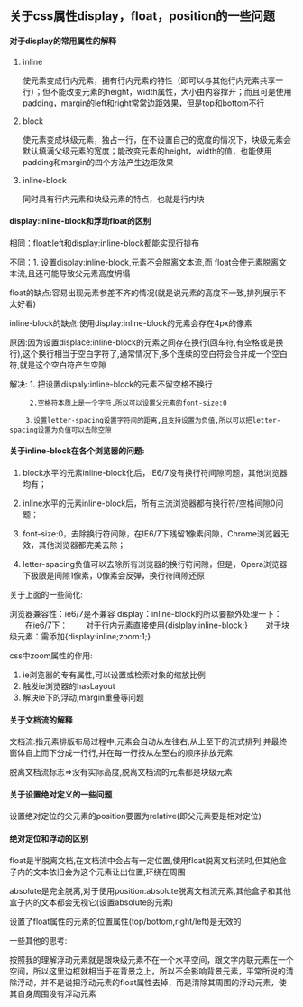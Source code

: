 ## 关于css属性display，float，position的一些问题

#### 对于display的常用属性的解释

1. inline

   使元素变成行内元素，拥有行内元素的特性（即可以与其他行内元素共享一行）；但不能改变元素的height，width属性，大小由内容撑开；而且可是使用padding，margin的left和right常常边距效果，但是top和bottom不行

2. block

   使元素变成块级元素，独占一行，在不设置自己的宽度的情况下，块级元素会默认填满父级元素的宽度；能改变元素的height，width的值，也能使用padding和margin的四个方法产生边距效果

3. inline-block

   同时具有行内元素和块级元素的特点，也就是行内块

#### display:inline-block和浮动float的区别

相同：float:left和display:inline-block都能实现行排布

不同：1. 设置display:inline-block,元素不会脱离文本流,而 float会使元素脱离文本流,且还可能导致父元素高度坍塌

float的缺点:容易出现元素参差不齐的情况(就是说元素的高度不一致,排列展示不太好看)

inline-block的缺点:使用display:inline-block的元素会存在4px的像素

原因:因为设置displace:inline-block的元素之间存在换行(回车符,有空格或是换行),这个换行相当于空白字符了,通常情况下,多个连续的空白符会合并成一个空白符,就是这个空白符产生空隙

解决: 1. 把设置dispaly:inline-block的元素不留空格不换行

 		 2.空格符本质上是一个字符,所以可以设置父元素的font-size:0

   		3.设置letter-spacing设置字符间的距离,且支持设置为负值,所以可以把letter-spacing设置为负值可以去除空隙

#### 关于inline-block在各个浏览器的问题:

1. block水平的元素inline-block化后，IE6/7没有换行符间隙问题，其他浏览器均有；

2. inline水平的元素inline-block后，所有主流浏览器都有换行符/空格间隙0问题；

3. font-size:0，去除换行符间隙，在IE6/7下残留1像素间隙，Chrome浏览器无效，其他浏览器都完美去除；

4. letter-spacing负值可以去除所有浏览器的换行符间隙，但是，Opera浏览器下极限是间隙1像素，0像素会反弹，换行符间隙还原

  关于上面的一些简化:

 浏览器兼容性：ie6/7是不兼容 display：inline-block的所以要额外处理一下：
　　在ie6/7下：
　　对于行内元素直接使用{dislplay:inline-block;}
　　对于块级元素：需添加{display:inline;zoom:1;}

css中zoom属性的作用:

1. ie浏览器的专有属性,可以设置或检索对象的缩放比例
2. 触发ie浏览器的hasLayout
3. 解决ie下的浮动,margin重叠等问题

#### 关于文档流的解释

文档流:指元素排版布局过程中,元素会自动从左往右,从上至下的流式排列,并最终窗体自上而下分成一行行,并在每一行按从左至右的顺序排放元素.

脱离文档流标志=>没有实际高度,脱离文档流的元素都是块级元素

#### 关于设置绝对定义的一些问题

设置绝对定位的父元素的position要置为relative(即父元素要是相对定位)

#### 绝对定位和浮动的区别

float是半脱离文档,在文档流中会占有一定位置,使用float脱离文档流时,但其他盒子内的文本依旧会为这个元素让出位置,环绕在周围

absolute是完全脱离,对于使用position:absolute脱离文档流元素,其他盒子和其他盒子内的文本都会无视它(设置absolute的元素)

设置了float属性的元素的位置属性(top/bottom,right/left)是无效的

一些其他的思考:

按照我的理解浮动元素就是跟块级元素不在一个水平空间，跟文字内联元素在一个空间，所以这里边框就相当于在背景之上，所以不会影响背景元素，平常所说的清除浮动，并不是说把浮动元素的float属性去掉，而是清除其周围的浮动元素，使其自身周围没有浮动元素
